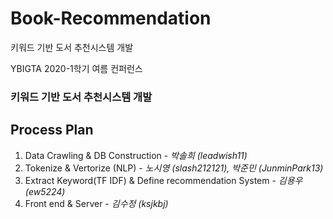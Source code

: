 # Book-Recommendation
키워드 기반 도서 추천시스템 개발

YBIGTA 2020-1학기 여름 컨퍼런스
### 키워드 기반 도서 추천시스템 개발


## Process Plan 
1. Data Crawling & DB Construction - *박솔희 (leadwish11)*
2. Tokenize & Vertorize (NLP) - *노시영 (slash212121), 박준민 (JunminPark13)*
3. Extract Keyword(TF IDF) & Define recommendation System - *김용우 (ew5224)*
4. Front end & Server - *김수정 (ksjkbj)*
